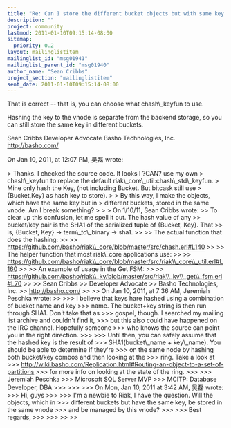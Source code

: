 ```yaml
---
title: "Re: Can I store the different bucket objects but with same key in the	same place"
description: ""
project: community
lastmod: 2011-01-10T09:15:14-08:00
sitemap:
  priority: 0.2
layout: mailinglistitem
mailinglist_id: "msg01941"
mailinglist_parent_id: "msg01940"
author_name: "Sean Cribbs"
project_section: "mailinglistitem"
sent_date: 2011-01-10T09:15:14-08:00
---
```



That is correct -- that is, you can choose what chash\\_keyfun to use. 

Hashing the key to the vnode is separate from the backend storage, so you can 
still store the same key in different buckets.

Sean Cribbs 
Developer Advocate
Basho Technologies, Inc.
http://basho.com/

On Jan 10, 2011, at 12:07 PM, 吴磊 wrote:

&gt; Thanks. I checked the source code. It looks I ?CAN? use my own
&gt; chash\\_keyfun to replace the default riak\\_core\\_util:chash\\_std\\_keyfun.
&gt; Mine only hash the Key, (not including Bucket. But bitcask still use
&gt; {Bucket,Key} as hash key to store).
&gt; 
&gt; By this way, I make the objects, which have the same key but in
&gt; different buckets, stored in the same vnode. Am I break something?
&gt; 
&gt; 
&gt; On 1/10/11, Sean Cribbs  wrote:
&gt;&gt; To clear up this confusion, let me spell it out. The hash value of any
&gt;&gt; bucket/key pair is the SHA1 of the serialized tuple of {Bucket, Key}. That
&gt;&gt; is, {Bucket, Key} -&gt; term\\_to\\_binary -&gt; sha1.
&gt;&gt; 
&gt;&gt; The actual function that does the hashing:
&gt;&gt; 
&gt;&gt; https://github.com/basho/riak\\_core/blob/master/src/chash.erl#L140
&gt;&gt; 
&gt;&gt; The helper function that most riak\\_core applications use:
&gt;&gt; 
&gt;&gt; https://github.com/basho/riak\\_core/blob/master/src/riak\\_core\\_util.erl#L160
&gt;&gt; 
&gt;&gt; An example of usage in the Get FSM:
&gt;&gt; 
&gt;&gt; https://github.com/basho/riak\\_kv/blob/master/src/riak\\_kv\\_get\\_fsm.erl#L70
&gt;&gt; 
&gt;&gt; Sean Cribbs 
&gt;&gt; Developer Advocate
&gt;&gt; Basho Technologies, Inc.
&gt;&gt; http://basho.com/
&gt;&gt; 
&gt;&gt; On Jan 10, 2011, at 7:36 AM, Jeremiah Peschka wrote:
&gt;&gt; 
&gt;&gt;&gt; I believe that keys hare hashed using a combination of bucket name and key
&gt;&gt;&gt; name. The bucket+key string is then run through SHA1. Don't take that as
&gt;&gt;&gt; gospel, though. I searched my mailing list archive and couldn't find it,
&gt;&gt;&gt; but this also could have happened on the IRC channel. Hopefully someone
&gt;&gt;&gt; who knows the source can point you in the right direction.
&gt;&gt;&gt; 
&gt;&gt;&gt; Until then, you can safely assume that the hashed key is the result of
&gt;&gt;&gt; SHA1(bucket\\_name + key\\_name). You should be able to determine if they're
&gt;&gt;&gt; on the same node by hashing both bucket/key combos and then looking at the
&gt;&gt;&gt; ring. Take a look at
&gt;&gt;&gt; http://wiki.basho.com/Replication.html#Routing-an-object-to-a-set-of-partitions
&gt;&gt;&gt; for more info on looking at the state of the ring.
&gt;&gt;&gt; 
&gt;&gt;&gt; Jeremiah Peschka
&gt;&gt;&gt; Microsoft SQL Server MVP
&gt;&gt;&gt; MCITP: Database Developer, DBA
&gt;&gt;&gt; 
&gt;&gt;&gt; 
&gt;&gt;&gt; On Mon, Jan 10, 2011 at 3:42 AM, 吴磊  wrote:
&gt;&gt;&gt; Hi, guys
&gt;&gt;&gt; 
&gt;&gt;&gt; I'm a newbie to Riak, I have the question. Will the objects, which in
&gt;&gt;&gt; different buckets but have the same key, be stored in the same vnode
&gt;&gt;&gt; and be managed by this vnode?
&gt;&gt;&gt; 
&gt;&gt;&gt; Best regards,
&gt;&gt;&gt; 
&gt;&gt;&gt; 
&gt;&gt; 
&gt;&gt; 
